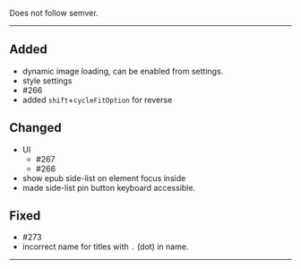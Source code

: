 Does not follow semver.

---

## Added

- dynamic image loading, can be enabled from settings.
- style settings
- #266
- added `shift`+`cycleFitOption` for reverse

## Changed

- UI
  - #267
  - #266
- show epub side-list on element focus inside
- made side-list pin button keyboard accessible.

## Fixed

- #273
- incorrect name for titles with `.` (dot) in name.

---
